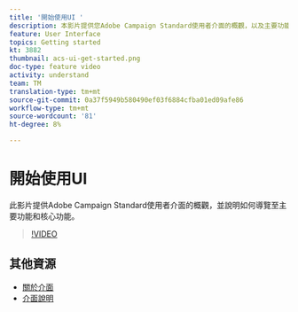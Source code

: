 ```yaml
---
title: '開始使用UI '
description: 本影片提供您Adobe Campaign Standard使用者介面的概觀，以及主要功能與核心功能。
feature: User Interface
topics: Getting started
kt: 3882
thumbnail: acs-ui-get-started.png
doc-type: feature video
activity: understand
team: TM
translation-type: tm+mt
source-git-commit: 0a37f5949b580490ef03f6884cfba01ed09afe86
workflow-type: tm+mt
source-wordcount: '81'
ht-degree: 8%

---
```



# 開始使用UI

此影片提供Adobe Campaign Standard使用者介面的概觀，並說明如何導覽至主要功能和核心功能。

>[!VIDEO](https://video.tv.adobe.com/v/18469?quality=12)

## 其他資源

* [關於介面](https://docs.adobe.com/content/help/en/campaign-standard/using/getting-started/discovering-the-interface/about-the-interface.html)
* [介面說明](https://docs.adobe.com/content/help/en/campaign-standard/using/getting-started/discovering-the-interface/interface-description.html)

